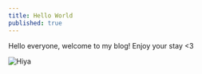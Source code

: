 ```yaml
---
title: Hello World
published: true
---
```


Hello everyone, welcome to my blog! Enjoy your stay <3

![Hiya](https://66.media.tumblr.com/83b8203c59b8853a7e60f07ffa1e2c28/tumblr_mpwhtff2Gb1rcj8eco1_500.gif)